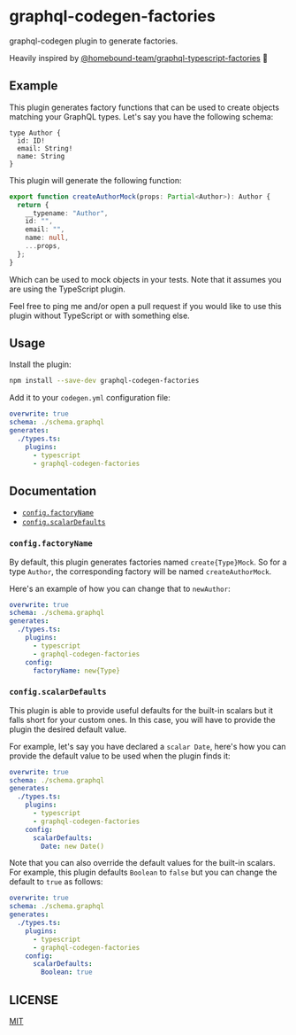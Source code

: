 # graphql-codegen-factories

graphql-codegen plugin to generate factories.

Heavily inspired by [@homebound-team/graphql-typescript-factories](https://github.com/homebound-team/graphql-typescript-factories/) 🙌

## Example

This plugin generates factory functions that can be used to create objects matching your GraphQL types.
Let's say you have the following schema:

```
type Author {
  id: ID!
  email: String!
  name: String
}
```

This plugin will generate the following function:

```typescript
export function createAuthorMock(props: Partial<Author>): Author {
  return {
    __typename: "Author",
    id: "",
    email: "",
    name: null,
    ...props,
  };
}
```

Which can be used to mock objects in your tests.
Note that it assumes you are using the TypeScript plugin.

Feel free to ping me and/or open a pull request if you would like to use this plugin without TypeScript or with something else.

## Usage

Install the plugin:

```sh
npm install --save-dev graphql-codegen-factories
```

Add it to your `codegen.yml` configuration file:

```yml
overwrite: true
schema: ./schema.graphql
generates:
  ./types.ts:
    plugins:
      - typescript
      - graphql-codegen-factories
```

## Documentation

- [`config.factoryName`](#config.factoryName)
- [`config.scalarDefaults`](#config.scalarDefaults)

### `config.factoryName`

By default, this plugin generates factories named `create{Type}Mock`.
So for a type `Author`, the corresponding factory will be named `createAuthorMock`.

Here's an example of how you can change that to `newAuthor`:

```yml
overwrite: true
schema: ./schema.graphql
generates:
  ./types.ts:
    plugins:
      - typescript
      - graphql-codegen-factories
    config:
      factoryName: new{Type}
```

### `config.scalarDefaults`

This plugin is able to provide useful defaults for the built-in scalars but it falls short for your custom ones.
In this case, you will have to provide the plugin the desired default value.

For example, let's say you have declared a `scalar Date`, here's how you can provide the default value to be used when the plugin finds it:

```yml
overwrite: true
schema: ./schema.graphql
generates:
  ./types.ts:
    plugins:
      - typescript
      - graphql-codegen-factories
    config:
      scalarDefaults:
        Date: new Date()
```

Note that you can also override the default values for the built-in scalars.
For example, this plugin defaults `Boolean` to `false` but you can change the default to `true` as follows:

```yml
overwrite: true
schema: ./schema.graphql
generates:
  ./types.ts:
    plugins:
      - typescript
      - graphql-codegen-factories
    config:
      scalarDefaults:
        Boolean: true
```

## LICENSE

[MIT](./license)
